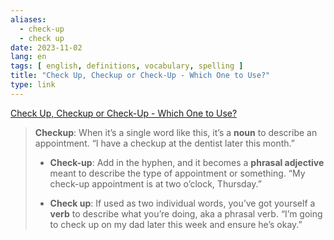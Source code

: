 ```yaml
---
aliases:
  - check-up
  - check up
date: 2023-11-02
lang: en
tags: [ english, definitions, vocabulary, spelling ]
title: "Check Up, Checkup or Check-Up - Which One to Use?"
type: link
---
```


[Check Up, Checkup or Check-Up - Which One to Use?](https://grammarist.com/spelling/check-up-checkup/)

> **Checkup**: When it’s a single word like this, it’s a **noun** to describe an appointment. “I have a checkup at the dentist later this month.”
>
> * **Check-up**: Add in the hyphen, and it becomes a **phrasal adjective** meant to describe the type of appointment or something. “My check-up appointment is at two o’clock, Thursday.”
>
> * **Check up**: If used as two individual words, you’ve got yourself a **verb** to describe what you’re doing, aka a phrasal verb. “I’m going to check up on my dad later this week and ensure he’s okay.”

